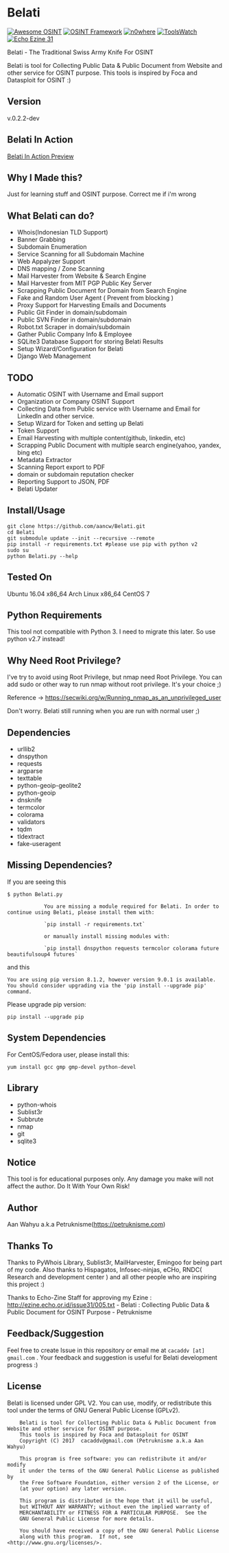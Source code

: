 # Belati

[![Awesome OSINT](https://img.shields.io/badge/awesome-osint-brightgreen.svg)](https://github.com/jivoi/awesome-osint)
[![OSINT Framework](https://img.shields.io/badge/osint-framework-brightgreen.svg)](http://osintframework.com)
[![n0where](https://img.shields.io/badge/n0where-top%20100-lightgrey.svg)](https://n0where.net/best-cybersecurity-tools/)
[![ToolsWatch](https://img.shields.io/badge/Tools-Watch-brightgreen.svg)](http://www.toolswatch.org/2017/07/belati-v-0-2-2-dev-swiss-army-knife-for-osint/)
[![Echo Ezine 31](https://img.shields.io/badge/Echo-Ezine%2031-yellow.svg)](http://ezine.echo.or.id/issue31/005.txt)



Belati - The Traditional Swiss Army Knife For OSINT

Belati is tool for Collecting Public Data & Public Document from Website and other service for OSINT purpose. This tools is inspired by Foca and Datasploit for OSINT :)

## Version

v.0.2.2-dev

## Belati In Action

[Belati In Action Preview](https://www.youtube.com/watch?v=AGvsIWoaX_k)

## Why I Made this?
Just for learning stuff and OSINT purpose. Correct me if i'm wrong

## What Belati can do?
- Whois(Indonesian TLD Support)
- Banner Grabbing
- Subdomain Enumeration
- Service Scanning for all Subdomain Machine
- Web Appalyzer Support
- DNS mapping / Zone Scanning
- Mail Harvester from Website & Search Engine
- Mail Harvester from MIT PGP Public Key Server
- Scrapping Public Document for Domain from Search Engine
- Fake and Random User Agent ( Prevent from blocking )
- Proxy Support for Harvesting Emails and Documents
- Public Git Finder in domain/subdomain
- Public SVN Finder in domain/subdomain
- Robot.txt Scraper in domain/subdomain
- Gather Public Company Info & Employee
- SQLite3 Database Support for storing Belati Results
- Setup Wizard/Configuration for Belati
- Django Web Management

## TODO
- Automatic OSINT with Username and Email support
- Organization or Company OSINT Support
- Collecting Data from Public service with Username and Email for LinkedIn and other service.
- Setup Wizard for Token and setting up Belati
- Token Support
- Email Harvesting with multiple content(github, linkedin, etc)
- Scrapping Public Document with multiple search engine(yahoo, yandex, bing etc)
- Metadata Extractor
- Scanning Report export to PDF
- domain or subdomain reputation checker
- Reporting Support to JSON, PDF
- Belati Updater

## Install/Usage
```
git clone https://github.com/aancw/Belati.git
cd Belati
git submodule update --init --recursive --remote
pip install -r requirements.txt #please use pip with python v2
sudo su
python Belati.py --help
```

## Tested On

Ubuntu 16.04 x86_64
Arch Linux x86_64
CentOS 7

## Python Requirements

This tool not compatible with Python 3. I need to migrate this later. So use python v2.7 instead!

## Why Need Root Privilege?

I've try to avoid using Root Privilege, but nmap need Root Privilege. You can add sudo or other way to run nmap without root privilege. It's your choice ;)

Reference -> https://secwiki.org/w/Running_nmap_as_an_unprivileged_user

Don't worry. Belati still running when you are run with normal user ;)

## Dependencies
- urllib2
- dnspython
- requests
- argparse
- texttable
- python-geoip-geolite2
- python-geoip
- dnsknife
- termcolor
- colorama
- validators
- tqdm
- tldextract
- fake-useragent

## Missing Dependencies?

If you are seeing this

```
$ python Belati.py

            You are missing a module required for Belati. In order to continue using Belati, please install them with:

            `pip install -r requirements.txt`

            or manually install missing modules with:

            `pip install dnspython requests termcolor colorama future beautifulsoup4 futures`
```

and this

```
You are using pip version 8.1.2, however version 9.0.1 is available.
You should consider upgrading via the 'pip install --upgrade pip' command.
```        

Please upgrade pip version:

```
pip install --upgrade pip
```

## System Dependencies

For CentOS/Fedora user, please install this:

```
yum install gcc gmp gmp-devel python-devel
```

## Library
- python-whois
- Sublist3r
- Subbrute
- nmap
- git
- sqlite3

## Notice
This tool is for educational purposes only. Any damage you make will not affect the author. Do It With Your Own Risk!

## Author
Aan Wahyu a.k.a Petruknisme(https://petruknisme.com)

## Thanks To

Thanks to PyWhois Library, Sublist3r, MailHarvester, Emingoo for being part of my code. Also thanks to Hispagatos, Infosec-ninjas, eCHo, RNDC( Research and development center ) and all other people who are inspiring this project :)

Thanks to Echo-Zine Staff for approving my Ezine : http://ezine.echo.or.id/issue31/005.txt - Belati : Collecting Public Data & Public Document for OSINT Purpose - Petruknisme

## Feedback/Suggestion

Feel free to create Issue in this repository or email me at `cacaddv [at] gmail.com` . Your feedback and suggestion is useful for Belati development progress :)

## License
Belati is licensed under GPL V2. You can use, modify, or redistribute this tool under the terms of GNU General Public License (GPLv2).

```
    Belati is tool for Collecting Public Data & Public Document from Website and other service for OSINT purpose.
    This tools is inspired by Foca and Datasploit for OSINT
    Copyright (C) 2017  cacaddv@gmail.com (Petruknisme a.k.a Aan Wahyu)

    This program is free software: you can redistribute it and/or modify
    it under the terms of the GNU General Public License as published by
    the Free Software Foundation, either version 2 of the License, or
    (at your option) any later version.

    This program is distributed in the hope that it will be useful,
    but WITHOUT ANY WARRANTY; without even the implied warranty of
    MERCHANTABILITY or FITNESS FOR A PARTICULAR PURPOSE.  See the
    GNU General Public License for more details.

    You should have received a copy of the GNU General Public License
    along with this program.  If not, see <http://www.gnu.org/licenses/>.
```
